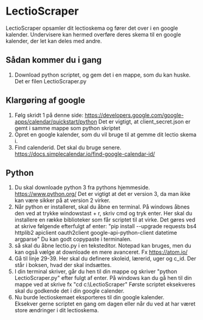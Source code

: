 # LectioScraper
LectioScraper opsamler dit lectioskema og fører det over i en google kalender.
Undervisere kan hermed overføre deres skema til en google kalender, der let kan deles med andre. 


## Sådan kommer du i gang
1) Download python scriptet, og gem det i en mappe, som du kan huske. Det er filen LectioScraper.py

## Klargøring af google
1) Følg skridt 1 på denne side: https://developers.google.com/google-apps/calendar/quickstart/python
   Det er vigtigt, at client_secret.json er gemt i samme mappe som python skriptet
2) Opret en google kalender, som du vil bruge til at gemme dit lectio skema i. 
3) Find calenderid. Det skal du bruge senere. https://docs.simplecalendar.io/find-google-calendar-id/

## Python
1) Du skal downloade python 3 fra pythons hjemmeside. https://www.python.org/
   Det er vigtigt at det er version 3, da man ikke kan være sikker på at version 2 virker.
2) Når python er installeret, skal du åbne en terminal. På windows åbnes den ved at trykke windowstast + r, skriv cmd og tryk enter.
   Her skal du installere en række biblioteker som får scriptet til at virke. Det gøres ved at skrive følgende efterfulgt af enter: 
  "pip install --upgrade requests bs4 httplib2 apiclient oauth2client google-api-python-client datetime argparse"
  Du kan godt copypaste i terminalen.
3) så skal du åbne lectio.py i en teksteditor. Notepad kan bruges, men du kan også vælge at downloade en mere avanceret. Fx                    https://atom.io/
4) Gå til linje 29-39. Her skal du definere skoleid, lærerid, uger og c_id. Der står i boksen, hvad der skal indsættes.
5) I din terminal skriver, går du hen til din mappe og skriver "python LectioScraper.py" efter fulgt af enter. På windows kan du gå hen til     din mappe ved at skrive fx "cd c:\LectioScraper\"
   Første scriptet eksekveres skal du godkende det i din google calender.
6) Nu burde lectioskemaet eksporteres til din google kalender.  
   Eksekver gerne scriptet en gang om dagen eller når du ved at har været store ændringer i dit lectioskema.
